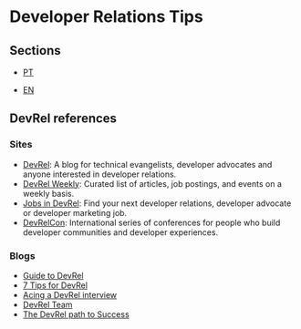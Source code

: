 # Developer Relations Tips

## Sections

- [PT](https://github.com/GuillaumeFalourd/developers-tips-and-tricks-resources/tips-and-tricks/developer-relations/PT)

- [EN](https://github.com/GuillaumeFalourd/developers-tips-and-tricks-resources/tips-and-tricks/developer-relations/EN)

## DevRel references

### Sites

- [DevRel](https://devrel.net/): A blog for technical evangelists, developer advocates and anyone interested in developer relations.
- [DevRel Weekly](https://devrelweekly.com/): Curated list of articles, job postings, and events on a weekly basis.
- [Jobs in DevRel](https://jobsindevrel.com): Find your next developer relations, developer advocate or developer marketing job.
- [DevRelCon](https://www.devrelcon.net/): International series of conferences for people who build developer communities and developer experiences.

### Blogs

- [Guide to DevRel](https://hackernoon.com/a-freshers-guide-to-devrel-10f0d814111e)
- [7 Tips for DevRel](https://dev.to/dabit3/7-tips-for-breaking-into-devrel-7jk)
- [Acing a DevRel interview](https://thagomizer.com/blog/2019/10/11/acing-the-devrel-interview.html)
- [DevRel Team](https://www.stephaniemorillo.co/post/content-strategy-for-devrel-teams-a-primer)
- [The DevRel path to Success](https://www.marythengvall.com/blog/2021/3/9/the-devrel-path-to-success-awareness-enablement-engagement)
